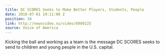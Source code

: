 ```yaml
---
title: DC SCORES Seeks to Make Better Players, Students, People
date: 2018-07-01 19:11:00 Z
position: 34
link: http://newsvideo.su/video/8989225
source: Voice of America
---
```


Kicking the ball and working as a team is the message DC SCORES seeks to send to children and young people in the U.S. capital.
